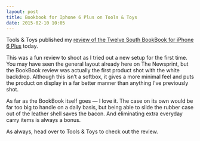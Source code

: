 ```yaml
---
layout: post
title: Bookbook for Iphone 6 Plus on Tools & Toys
date: 2015-02-10 10:05
---
```


Tools & Toys published my [review of the Twelve South BookBook for iPhone 6 Plus](http://toolsandtoys.net/reviews/bookbook-case-iphone-6-plus/) today. 

This was a fun review to shoot as I tried out a new setup for the first time. You may have seen the general layout already here on The Newsprint, but the BookBook review was actually the first product shot with the white backdrop. Although this isn’t a softbox, it gives a more minimal feel and puts the product on display in a far better manner than anything I’ve previously shot.

As far as the BookBook itself goes — I love it. The case on its own would be far too big to handle on a daily basis, but being able to slide the rubber case out of the leather shell saves the bacon. And eliminating extra everyday carry items is always a bonus.

As always, head over to Tools & Toys to check out the review.